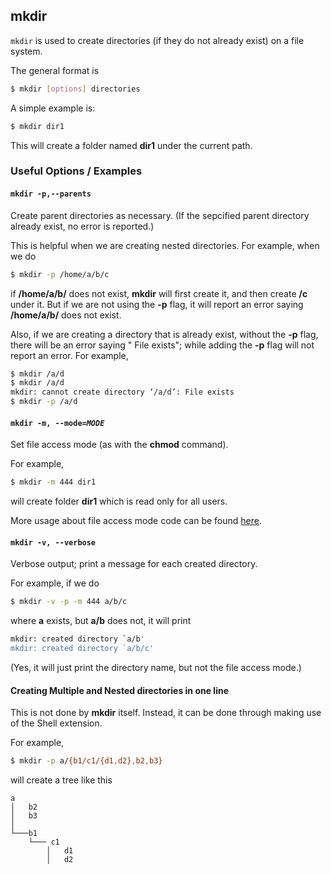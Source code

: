 ---
---

mkdir
--

`mkdir` is used to create directories (if they do not already exist) on a file system.

The general format is

~~~ bash
$ mkdir [options] directories
~~~

A simple example is:
~~~ bash
$ mkdir dir1
~~~
This will create a folder named **dir1** under the current path.


### Useful Options / Examples

#### `mkdir -p,--parents`
Create parent directories as necessary. (If the sepcified parent directory already exist, no error is reported.)

This is helpful when we are creating nested directories. For example, when we do
~~~ bash
$ mkdir -p /home/a/b/c
~~~
if **/home/a/b/** does not exist, **mkdir** will first create it, and then create **/c** under it. But if we are not using the **-p** flag, it will report an error saying **/home/a/b/** does not exist.

Also, if we are creating a directory that is already exist, without the **-p** flag, there will be an error saying " File exists"; while adding the **-p** flag will not report an error. For example, 
~~~ bash
$ mkdir /a/d
$ mkdir /a/d
mkdir: cannot create directory ‘/a/d’: File exists
$ mkdir -p /a/d
~~~

#### `mkdir -m, --mode=`*`MODE`*

Set file access mode (as with the **chmod** command).

For example,
~~~ bash
$ mkdir -m 444 dir1
~~~
will create folder **dir1** which is read only for all users.

More usage about file access mode code can be found [here](https://help.ubuntu.com/community/FilePermissions#Changing_Permissions).

#### `mkdir -v, --verbose`

Verbose output; print a message for each created directory.

For example, if we do 
~~~ bash
$ mkdir -v -p -m 444 a/b/c
~~~
where **a** exists, but **a/b** does not, it will print
~~~ bash
mkdir: created directory `a/b'
mkdir: created directory `a/b/c'
~~~
(Yes, it will just print the directory name, but not the file access mode.)

#### Creating Multiple and Nested directories in one line
This is not done by **mkdir** itself. Instead, it can be done through making use of the Shell extension.

For example,
~~~ bash
$ mkdir -p a/{b1/c1/{d1,d2},b2,b3}
~~~
will create a tree like this
```
a
│   b2
│   b3    
│
└───b1
    └─── c1
        │   d1
        │   d2
```
